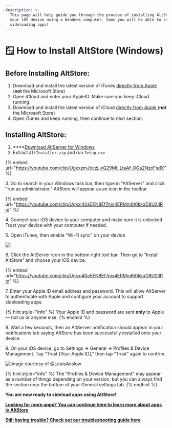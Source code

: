 ```yaml
---
description: >-
  This page will help guide you through the process of installing AltStore onto
  your iOS device using a Windows computer. Soon you will be able to start
  sideloading apps!
---
```


# 🪟 How to Install AltStore (Windows)

## **Before Installing AltStore:**

1. Download and install the latest version of iTunes [directly from Apple](https://www.apple.com/itunes/download/win64) (**not** the Microsoft Store)&#x20;
2. Open iCloud and enter your AppleID. Make sure you keep iCloud running.
3. Download and install the latest version of iCloud [directly from Apple ](https://updates.cdn-apple.com/2020/windows/001-39935-20200911-1A70AA56-F448-11EA-8CC0-99D41950005E/iCloudSetup.exe)(**not** the Microsoft Store)
4. Open iTunes and keep running, then continue to next section.



## **Installing AltStore:**

1. ****[Download AltServer for Windows ](https://cdn.altstore.io/file/altstore/altinstaller.zip)
2. Extract `AltInstaller.zip` and run `Setup.exe`

{% embed url="https://youtube.com/clip/UgkxzmJbczj_oQ29Mt_LtaAf_OGa2NzoFsdX" %}

3\. Go to search in your Windows task bar, then type in "AltServer" and click "run as administrator." AltStore will appear as an icon in the toolbar

{% embed url="https://youtube.com/clip/Ugkxi40a5EN8Ef7mx4ERMm6t0kkqD8U2IIRm" %}

4\. Connect your iOS device to your computer and make sure it is unlocked. Trust your device with your computer if needed.

5\. Open iTunes, then enable "Wi-Fi sync" on your device

![](<../.gitbook/assets/002\_sync-iphone-over-wifi-1999751-0242f5c1b2814ecaac3b49815c365c59 (1).webp>)

6\. Click the AltServer icon in the bottom right tool bar. Then go to “Install AltStore” and choose your iOS device.

{% embed url="https://youtube.com/clip/Ugkxi40a5EN8Ef7mx4ERMm6t0kkqD8U2IIRm" %}

7\. Enter your Apple ID email address and password. This will allow AltServer to authenticate with Apple and configure your account to support sideloading apps.

{% hint style="info" %}
Your Apple ID and password are sent **only** to Apple — not us or anyone else.
{% endhint %}

8\. Wait a few seconds, then an AltServer notification should appear in your notifications tab saying AltStore has been successfully installed onto your device.

9\.  On your iOS device, go to Settings -> General -> Profiles & Device Management. Tap “Trust \[Your Apple ID],” then tap “Trust” again to confirm.

![Image courtesy of @LouisAnslow](https://files.gitbook.com/v0/b/gitbook-x-prod.appspot.com/o/spaces%2FAfe8qEztjcTjsjjaMBY2%2Fuploads%2F1NUuIKBgS0adjhFhOqVt%2F1-CwxM2iiAN0kLSWGuRQcCHQ-2%20\(dragged\).jpg?alt=media\&token=f94229f1-89be-4e25-854d-d13736f64ca3)

{% hint style="info" %}
​The "Profiles & Device Management" may appear as a number of things depending on your version, but you can always find the section near the bottom of your General settings tab.
{% endhint %}

**You are now ready to sideload apps using AltStore!**

****[**Looking for more apps? You can continue here to learn more about apps in AltStore**](broken-reference)****

****[**Still having trouble? Check out our troubleshooting guide here**](troubleshooting-windows.md)****
